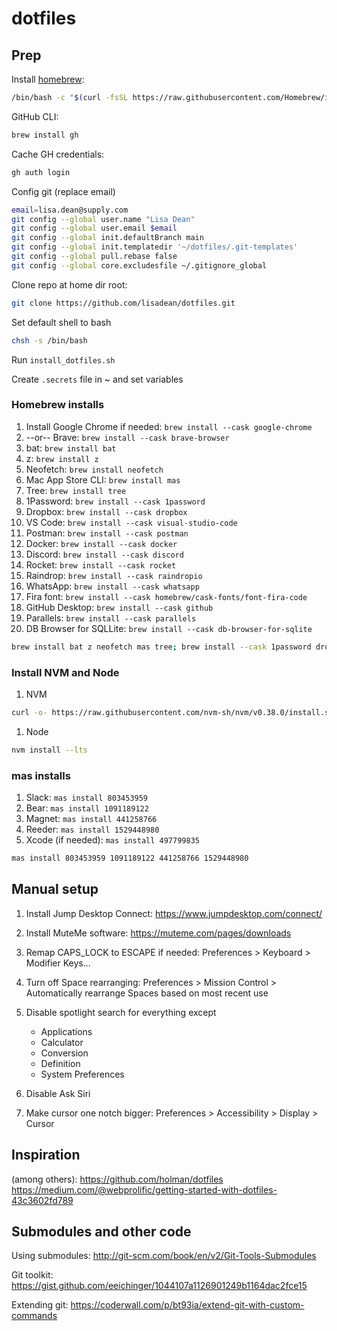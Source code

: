 # dotfiles

## Prep

Install [homebrew](https://brew.sh/):

```bash
/bin/bash -c "$(curl -fsSL https://raw.githubusercontent.com/Homebrew/install/HEAD/install.sh)"
```

GitHub CLI:

```bash
brew install gh
```

Cache GH credentials:

```bash
gh auth login
```

Config git (replace email)

```bash
email=lisa.dean@supply.com
git config --global user.name "Lisa Dean"
git config --global user.email $email
git config --global init.defaultBranch main
git config --global init.templatedir '~/dotfiles/.git-templates'
git config --global pull.rebase false
git config --global core.excludesfile ~/.gitignore_global
```

Clone repo at home dir root:

```bash
git clone https://github.com/lisadean/dotfiles.git
```

Set default shell to bash

```bash
chsh -s /bin/bash
```

Run `install_dotfiles.sh`

Create `.secrets` file in ~ and set variables

### Homebrew installs

1. Install Google Chrome if needed: `brew install --cask google-chrome`
1. --or-- Brave: `brew install --cask brave-browser`
1. bat: `brew install bat`
1. z: `brew install z`
1. Neofetch: `brew install neofetch`
1. Mac App Store CLI: `brew install mas`
1. Tree: `brew install tree`
1. 1Password: `brew install --cask 1password`
1. Dropbox: `brew install --cask dropbox`
1. VS Code: `brew install --cask visual-studio-code`
1. Postman: `brew install --cask postman`
1. Docker: `brew install --cask docker`
1. Discord: `brew install --cask discord`
1. Rocket: `brew install --cask rocket`
1. Raindrop: `brew install --cask raindropio`
1. WhatsApp: `brew install --cask whatsapp`
1. Fira font: `brew install --cask homebrew/cask-fonts/font-fira-code`
1. GitHub Desktop: `brew install --cask github`
1. Parallels: `brew install --cask parallels`
1. DB Browser for SQLLite: `brew install --cask db-browser-for-sqlite`

```bash
brew install bat z neofetch mas tree; brew install --cask 1password dropbox visual-studio-code postman docker discord rocket raindropio whatsapp homebrew/cask-fonts/font-fira-code github parallels brave-browser db-browser-for-sqlite
```

### Install NVM and Node

1. NVM

```bash
curl -o- https://raw.githubusercontent.com/nvm-sh/nvm/v0.38.0/install.sh | bash
```

1. Node

```bash
nvm install --lts
```

### mas installs

1. Slack: `mas install 803453959`
1. Bear: `mas install 1091189122`
1. Magnet: `mas install 441258766`
1. Reeder: `mas install 1529448980`
1. Xcode (if needed): `mas install 497799835`

```bash
mas install 803453959 1091189122 441258766 1529448980
```

## Manual setup

1. Install Jump Desktop Connect: https://www.jumpdesktop.com/connect/
1. Install MuteMe software: https://muteme.com/pages/downloads
1. Remap CAPS_LOCK to ESCAPE if needed: Preferences > Keyboard > Modifier Keys...
1. Turn off Space rearranging: Preferences > Mission Control > Automatically rearrange Spaces based on most recent use
1. Disable spotlight search for everything except

   - Applications
   - Calculator
   - Conversion
   - Definition
   - System Preferences

1. Disable Ask Siri
1. Make cursor one notch bigger: Preferences > Accessibility > Display > Cursor

## Inspiration

(among others):
https://github.com/holman/dotfiles
https://medium.com/@webprolific/getting-started-with-dotfiles-43c3602fd789

## Submodules and other code

Using submodules: http://git-scm.com/book/en/v2/Git-Tools-Submodules

Git toolkit: https://gist.github.com/eeichinger/1044107a1126901249b1164dac2fce15

Extending git: https://coderwall.com/p/bt93ia/extend-git-with-custom-commands
